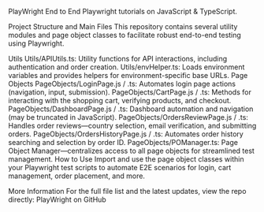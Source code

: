 PlayWright
End to End Playwright tutorials on JavaScript & TypeScript.

Project Structure and Main Files
This repository contains several utility modules and page object classes to facilitate robust end-to-end testing using Playwright.

Utils
Utils/APIUtils.ts: Utility functions for API interactions, including authentication and order creation.
Utils/envHelper.ts: Loads environment variables and provides helpers for environment-specific base URLs.
Page Objects
PageObjects/LoginPage.js / .ts: Automates login page actions (navigation, input, submission).
PageObjects/CartPage.js / .ts: Methods for interacting with the shopping cart, verifying products, and checkout.
PageObjects/DashboardPage.js / .ts: Dashboard automation and navigation (may be truncated in JavaScript).
PageObjects/OrdersReviewPage.js / .ts: Handles order reviews—country selection, email verification, and submitting orders.
PageObjects/OrdersHistoryPage.js / .ts: Automates order history searching and selection by order ID.
PageObjects/POManager.ts: Page Object Manager—centralizes access to all page objects for streamlined test management.
How to Use
Import and use the page object classes within your Playwright test scripts to automate E2E scenarios for login, cart management, order placement, and more.

More Information
For the full file list and the latest updates, view the repo directly: PlayWright on GitHub


